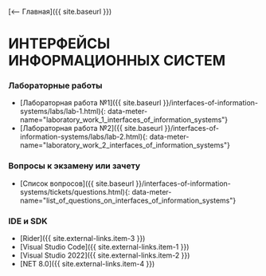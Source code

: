 [⟵ Главная]({{ site.baseurl }})

# **ИНТЕРФЕЙСЫ ИНФОРМАЦИОННЫХ СИСТЕМ**

### **Лабораторные работы**
* [Лабораторная работа №1]({{ site.baseurl }}/interfaces-of-information-systems/labs/lab-1.html){: data-meter-name="laboratory_work_1_interfaces_of_information_systems"}
* [Лабораторная работа №2]({{ site.baseurl }}/interfaces-of-information-systems/labs/lab-2.html){: data-meter-name="laboratory_work_2_interfaces_of_information_systems"}

### **Вопросы к экзамену или зачету**
* [Список вопросов]({{ site.baseurl }}/interfaces-of-information-systems/tickets/questions.html){: data-meter-name="list_of_questions_on_interfaces_of_information_systems"}

### **IDE и SDK**
* [Rider]({{ site.external-links.item-3 }})
* [Visual Studio Code]({{ site.external-links.item-1 }})
* [Visual Studio 2022]({{ site.external-links.item-2 }})
* [NET 8.0]({{ site.external-links.item-4 }})
